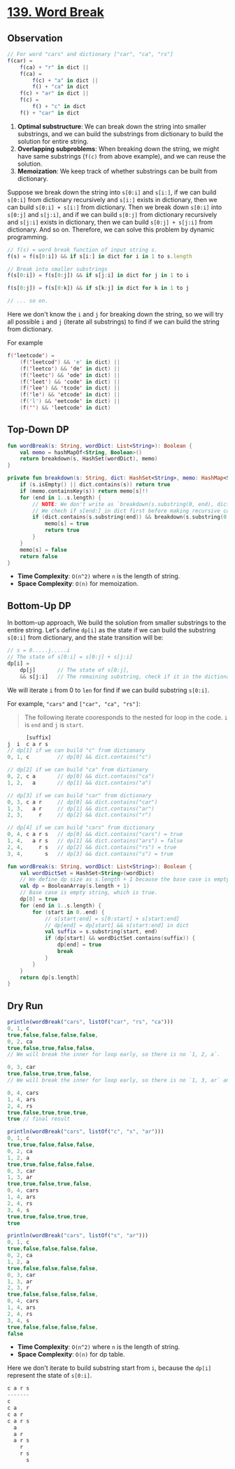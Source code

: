 # [139. Word Break](https://leetcode.com/problems/word-break/)

## Observation
```js
// For word "cars" and dictionary ["car", "ca", "rs"]
f(car) =
    f(ca) + "r" in dict ||
    f(ca) =
        f(c) + "a" in dict ||
        f() + "ca" in dict
    f(c) + "ar" in dict ||
    f(c) = 
        f() + "c" in dict
    f() + "car" in dict
```

1. **Optimal substructure**: We can break down the string into smaller substrings, and we can build the substrings from dictionary to build the solution for entire string.
2. **Overlapping subproblems**: When breaking down the string, we might have same substrings (`f(c)` from above example), and we can reuse the solution.
3. **Memoization**: We keep track of whether substrings can be built from dictionary.

Suppose we break down the string into `s[0:i]` and `s[i:]`, if we can build `s[0:i]` from dictionary recursively and `s[i:]` exists in dictionary, then we can build `s[0:i] + s[i:]` from dictionary. Then we break down `s[0:i]` into `s[0:j]` and `s[j:i]`, and if we can build `s[0:j]` from dictionary recursively and `s[j:i]` exists in dictionary, then we can build `s[0:j] + s[j:i]` from dictionary. And so on. Therefore, we can solve this problem by dynamic programming.

```js
// f(s) = word break function of input string s.
f(s) = f(s[0:i]) && if s[i:] in dict for i in 1 to s.length

// Break into smaller substrings
f(s[0:i]) = f(s[0:j]) && if s[j:i] in dict for j in 1 to i

f(s[0:j]) = f(s[0:k]) && if s[k:j] in dict for k in 1 to j

// ... so on.
```

Here we don't know the `i` and `j` for breaking down the string, so we will try all possible `i` and `j` (iterate all substrings) to find if we can build the string from dictionary.

For example
```kotlin
f('leetcode') =
    (f('leetcod') && 'e' in dict) ||
    (f('leetco') && 'de' in dict) ||
    (f('leetc') && 'ode' in dict) ||
    (f('leet') && 'code' in dict) ||
    (f('lee') && 'tcode' in dict) ||
    (f('le') && 'etcode' in dict) ||
    (f('l') && 'eetcode' in dict) ||
    (f('') && 'leetcode' in dict)
```

## Top-Down DP
```kotlin
fun wordBreak(s: String, wordDict: List<String>): Boolean {
    val memo = hashMapOf<String, Boolean>()
    return breakdown(s, HashSet(wordDict), memo)
}

private fun breakdown(s: String, dict: HashSet<String>, memo: HashMap<String, Boolean>): Boolean {
    if (s.isEmpty() || dict.contains(s)) return true
    if (memo.containsKey(s)) return memo[s]!!
    for (end in 1..s.length) {
        // NOTE: We don't write as `breakdown(s.substring(0, end), dict, memo) && dict.contains(s.substring(end)))` that leads to StackOverflowError because we evaluate the second condition even the first condition is false, which causes unnecessary recursive calls.
        // We chech if s[end:] in dict first before making recursive call, this ensures we only make recursive call when s[end:] in dict.
        if (dict.contains(s.substring(end)) && breakdown(s.substring(0, end), dict, memo)) {
            memo[s] = true
            return true
        }
    }
    memo[s] = false
    return false
}
```

* **Time Complexity**: `O(n^2)` where `n` is the length of string.
* **Space Complexity**: `O(n)` for memoization.

## Bottom-Up DP
In bottom-up approach, We build the solution from smaller substrings to the entire string. Let's define `dp[i]` as the state if we can build the substring `s[0:i]` from dictionary, and the state transition will be:

```js
// s = 0.....j.....i
// The state of s[0:i] = s[0:j] + s[j:i]
dp[i] = 
    dp[j]       // The state of s[0:j], 
    && s[j:i]   // The remaining substring, check if it in the dictionary
```
We will iterate `i` from 0 to `len` for find if we can build substring `s[0:i]`.

For example, `"cars"` and `["car", "ca", "rs"]`:

> The following iterate cooresponds to the nested for loop in the code. `i` is `end` and `j` is `start`.

```js
      [suffix]
j  i  c a r s
// dp[1] if we can build "c" from dictionary
0, 1, c         // dp[0] && dict.contains("c")

// dp[2] if we can build "ca" from dictionary
0, 2, c a       // dp[0] && dict.contains("ca")
1, 2,   a       // dp[1] && dict.contains("a")

// dp[3] if we can build "car" from dictionary
0, 3, c a r     // dp[0] && dict.contains("car")
1, 3,   a r     // dp[1] && dict.contains("ar")
2, 3,     r     // dp[2] && dict.contains("r")

// dp[4] if we can build "cars" from dictionary
0, 4, c a r s   // dp[0] && dict.contains("cars") = true
1, 4,   a r s   // dp[1] && dict.contains("ars") = false
2, 4,     r s   // dp[2] && dict.contains("rs") = true
3, 4,       s   // dp[3] && dict.contains("s") = true
```

```kotlin
fun wordBreak(s: String, wordDict: List<String>): Boolean {
    val wordDictSet = HashSet<String>(wordDict)
    // We define dp size as s.length + 1 because the base case is empty string, that is s[0:0] = "".
    val dp = BooleanArray(s.length + 1)
    // Base case is empty string, which is true.
    dp[0] = true
    for (end in 1..s.length) {
        for (start in 0..end) {
            // s[start:end] = s[0:start] + s[start:end]
            // dp[end] = dp[start] && s[start:end] in dict
            val suffix = s.substring(start, end)
            if (dp[start] && wordDictSet.contains(suffix)) {
                dp[end] = true
                break
            }
        }
    }
    return dp[s.length]
}
```

## Dry Run
```js
println(wordBreak("cars", listOf("car", "rs", "ca")))
0, 1, c
true,false,false,false,false,
0, 2, ca
true,false,true,false,false,
// We will break the inner for loop early, so there is no `1, 2, a`.

0, 3, car
true,false,true,true,false,
// We will break the inner for loop early, so there is no `1, 3, ar` and `2, 3, r`.

0, 4, cars
1, 4, ars
2, 4, rs
true,false,true,true,true,
true // final result

println(wordBreak("cars", listOf("c", "s", "ar")))
0, 1, c
true,true,false,false,false,
0, 2, ca
1, 2, a
true,true,false,false,false,
0, 3, car
1, 3, ar
true,true,false,true,false,
0, 4, cars
1, 4, ars
2, 4, rs
3, 4, s
true,true,false,true,true,
true

println(wordBreak("cars", listOf("s", "ar")))
0, 1, c
true,false,false,false,false,
0, 2, ca
1, 2, a
true,false,false,false,false,
0, 3, car
1, 3, ar
2, 3, r
true,false,false,false,false,
0, 4, cars
1, 4, ars
2, 4, rs
3, 4, s
true,false,false,false,false,
false
```

* **Time Complexity**: `O(n^2)` where `n` is the length of string.
* **Space Complexity**: `O(n)` for dp table.

Here we don't iterate to build substring start from `i`, because the `dp[i]` represent the state of `s[0:i]`.

```js
c a r s
-------
c
c a
c a r
c a r s
  a
  a r
  a r s
    r
    r s
      s
```